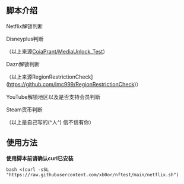 ## 脚本介绍

Netflix解锁判断

Disneyplus判断

（以上来源[CoiaPrant/MediaUnlock_Test](https://github.com/CoiaPrant/MediaUnlock_Test)）

Dazn解锁判断

（以上来源RegionRestrictionCheck](https://github.com/lmc999/RegionRestrictionCheck)）

YouTube解锁地区以及是否支持会员判断

Steam货币判断

（以上是自己写的(^人^) 信不信有你）

## 使用方法

**使用脚本前请确认curl已安装**

```
bash <(curl -sSL "https://raw.githubusercontent.com/xb0or/nftest/main/netflix.sh")
```

